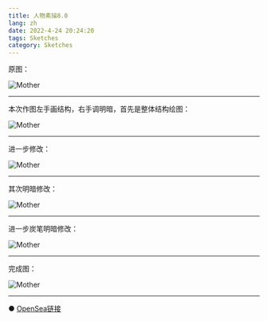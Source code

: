 ```yaml
---
title: 人物素描8.0
lang: zh
date: 2022-4-24 20:24:20
tags: Sketches
category: Sketches
---
```


原图：

![Mother](/image/Sketches/sumiao8/Mother.jpg)

----------------------------------------  

本次作图左手画结构，右手调明暗，首先是整体结构绘图：

![Mother](/image/Sketches/sumiao8/Mother_1.jpg)

----------------------------------------  

进一步修改：

![Mother](/image/Sketches/sumiao8/Mother_2.jpg)

----------------------------------------  

其次明暗修改：

![Mother](/image/Sketches/sumiao8/Mother_3.jpg)

----------------------------------------  

进一步炭笔明暗修改：

![Mother](/image/Sketches/sumiao8/Mother_4.jpg)

----------------------------------------  

完成图：

![Mother](/image/Sketches/sumiao8/Mother_5.jpg)

----------------------------------------  

● [OpenSea链接](https://opensea.io/assets/0x495f947276749ce646f68ac8c248420045cb7b5e/5538608732828411082250453030091092578936762873171210564831323251126627729409 "Mother")

<nft-card
contractAddress="0x495f947276749ce646f68ac8c248420045cb7b5e"
tokenId="5538608732828411082250453030091092578936762873171210564831323251126627729409">
</nft-card>
<script src="https://unpkg.com/embeddable-nfts/dist/nft-card.min.js"></script>
